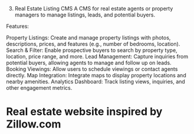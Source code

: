 3. Real Estate Listing CMS
   A CMS for real estate agents or property managers to manage listings, leads, and potential buyers.

Features:

Property Listings: Create and manage property listings with photos, descriptions, prices, and features (e.g., number of bedrooms, location).
Search & Filter: Enable prospective buyers to search by property type, location, price range, and more.
Lead Management: Capture inquiries from potential buyers, allowing agents to manage and follow up on leads.
Booking Viewings: Allow users to schedule viewings or contact agents directly.
Map Integration: Integrate maps to display property locations and nearby amenities.
Analytics Dashboard: Track listing views, inquiries, and other engagement metrics.

# Real estate website inspired by Zillow.com
